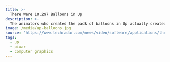 ```yaml
---
title: >-
  There Were 10,297 Balloons in Up
description: >-
  The animators who created the pack of balloons in Up actually created every single one. The film's effects artist, Jon Reisch, told that, "The entire canopy is filled with balloons. We didn't just simulate the outer shell." And they even got a specific count of exactly the number of balloons: 10,297.
image: /media/up-balloons.jpg
source: 'https://www.techradar.com/news/video/software/applications/the-making-of-pixar-s-up-603600'
tags:
  - up
  - pixar
  - computer graphics
---
```


